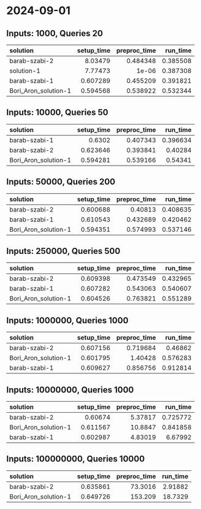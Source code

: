 # 2024-09-01

## Inputs: 1000, Queries 20

| solution             |   setup_time |   preproc_time |   run_time |
|:---------------------|-------------:|---------------:|-----------:|
| barab-szabi-2        |     8.03479  |       0.484348 |   0.385508 |
| solution-1           |     7.77473  |       1e-06    |   0.387308 |
| barab-szabi-1        |     0.607289 |       0.455209 |   0.391821 |
| Bori_Aron_solution-1 |     0.594568 |       0.538922 |   0.532344 |

## Inputs: 10000, Queries 50

| solution             |   setup_time |   preproc_time |   run_time |
|:---------------------|-------------:|---------------:|-----------:|
| barab-szabi-1        |     0.6302   |       0.407343 |   0.396634 |
| barab-szabi-2        |     0.623646 |       0.393841 |   0.40284  |
| Bori_Aron_solution-1 |     0.594281 |       0.539166 |   0.54341  |

## Inputs: 50000, Queries 200

| solution             |   setup_time |   preproc_time |   run_time |
|:---------------------|-------------:|---------------:|-----------:|
| barab-szabi-2        |     0.600688 |       0.40813  |   0.408635 |
| barab-szabi-1        |     0.610543 |       0.432689 |   0.420462 |
| Bori_Aron_solution-1 |     0.594351 |       0.574993 |   0.537146 |

## Inputs: 250000, Queries 500

| solution             |   setup_time |   preproc_time |   run_time |
|:---------------------|-------------:|---------------:|-----------:|
| barab-szabi-2        |     0.609398 |       0.473549 |   0.432965 |
| barab-szabi-1        |     0.607282 |       0.543063 |   0.540607 |
| Bori_Aron_solution-1 |     0.604526 |       0.763821 |   0.551289 |

## Inputs: 1000000, Queries 1000

| solution             |   setup_time |   preproc_time |   run_time |
|:---------------------|-------------:|---------------:|-----------:|
| barab-szabi-2        |     0.607156 |       0.719684 |   0.46862  |
| Bori_Aron_solution-1 |     0.601795 |       1.40428  |   0.576283 |
| barab-szabi-1        |     0.609627 |       0.856756 |   0.912814 |

## Inputs: 10000000, Queries 1000

| solution             |   setup_time |   preproc_time |   run_time |
|:---------------------|-------------:|---------------:|-----------:|
| barab-szabi-2        |     0.60674  |        5.37817 |   0.725772 |
| Bori_Aron_solution-1 |     0.611567 |       10.8847  |   0.841858 |
| barab-szabi-1        |     0.602987 |        4.83019 |   6.67992  |

## Inputs: 100000000, Queries 10000

| solution             |   setup_time |   preproc_time |   run_time |
|:---------------------|-------------:|---------------:|-----------:|
| barab-szabi-2        |     0.635861 |        73.3016 |    2.91882 |
| Bori_Aron_solution-1 |     0.649726 |       153.209  |   18.7329  |